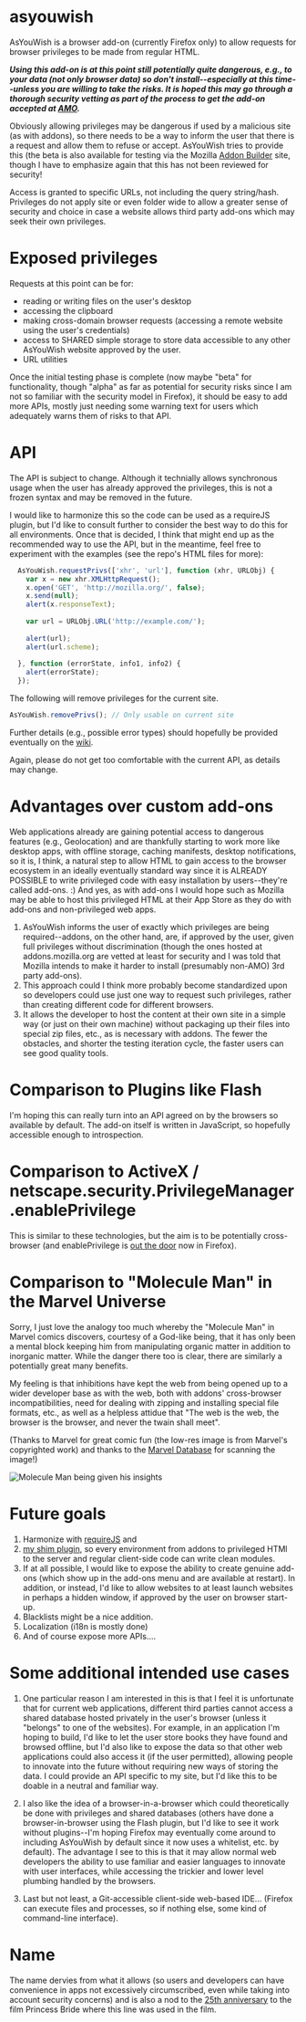 asyouwish
=========

AsYouWish is a browser add-on (currently Firefox only) to allow requests for browser
privileges to be made from regular HTML.

***Using this add-on is at this point still potentially quite dangerous, e.g., to
your data (not only browser data) so don't install--especially at this time--unless 
you are willing to take the risks. It is hoped this may go through a thorough
security vetting as part of the process to get the add-on accepted at [AMO](https://addons.mozilla.org/).***

Obviously allowing privileges may be dangerous if used by a malicious site (as with addons), 
so there needs to be a way to inform the user that there is a request and allow them to 
refuse or accept. AsYouWish tries to provide this (the beta is also available for testing via
the Mozilla [Addon Builder](https://builder.addons.mozilla.org/package/164286/latest/) site, though
I have to emphasize again that this has not been reviewed for security!

Access is granted to specific URLs, not including the query string/hash. Privileges do not
apply site or even folder wide to allow a greater sense of security and choice in case a 
website allows third party add-ons which may seek their own privileges.

Exposed privileges
====================

Requests at this point can be for:
* reading or writing files on the user's desktop
* accessing the clipboard
* making cross-domain browser requests (accessing a remote website using the user's credentials)
* access to SHARED simple storage to store data accessible to any other AsYouWish website approved by the user.
* URL utilities
 
Once the initial testing phase is complete (now maybe "beta" for functionality, though 
"alpha" as far as potential for security risks since I am not so familiar with the
security model in Firefox), it should be easy to add more APIs, mostly just needing some
warning text for users which adequately warns them of risks to that API.

API
===

The API is subject to change. Although it technially allows synchronous usage when the user 
has already approved the privileges, this is not a frozen syntax and may be removed in
the future.

I would like to harmonize this so the code can be used as a requireJS plugin, but I'd
like to consult further to consider the best way to do this for all environments. Once
that is decided, I think that might end up as the recommended way to use the API, but
in the meantime, feel free to experiment with the examples (see the repo's HTML files for more):

```javascript
  AsYouWish.requestPrivs(['xhr', 'url'], function (xhr, URLObj) {
    var x = new xhr.XMLHttpRequest();
    x.open('GET', 'http://mozilla.org/', false);
    x.send(null);
    alert(x.responseText);
            
    var url = URLObj.URL('http://example.com/');
            
    alert(url);
    alert(url.scheme);
            
  }, function (errorState, info1, info2) {
    alert(errorState);
  });
```

The following will remove privileges for the current site.

```javascript
AsYouWish.removePrivs(); // Only usable on current site
```

Further details (e.g., possible error types) should hopefully 
be provided eventually on the [wiki](https://github.com/brettz9/asyouwish/wiki).

Again, please do not get too comfortable with the current API, as details may change.

Advantages over custom add-ons
==============================

Web applications already are gaining potential access to dangerous features (e.g., Geolocation) and are 
thankfully starting to work more like desktop apps, with offline storage, caching manifests, desktop
notifications, so it is, I think, a natural step to allow HTML to gain access to the browser ecosystem
in an ideally eventually standard way since it is ALREADY POSSIBLE to write privileged code with 
easy installation by users--they're called add-ons. :) And yes, as with add-ons I would hope such
as Mozilla may be able to host this privileged HTML at their App Store as they do with add-ons and
non-privileged web apps.

1) AsYouWish informs the user of exactly which privileges are being required--addons, on the other hand, 
are, if approved by the user, given full privileges without discrimination (though the ones hosted 
at addons.mozilla.org are vetted at least for security and I was told that Mozilla intends to make it
harder to install (presumably non-AMO) 3rd party add-ons).
2) This approach could I think more probably become standardized upon so developers could use just 
one way to request such privileges, rather than creating different code for different browsers.
3) It allows the developer to host the content at their own site in a simple way (or just on their
own machine) without packaging up their files into special zip files, etc., as is necessary with 
addons. The fewer the obstacles, and shorter the testing iteration cycle, the faster users can 
see good quality tools.

Comparison to Plugins like Flash
================================

I'm hoping this can really turn into an API agreed on by the browsers so available by default. The
add-on itself is written in JavaScript, so hopefully accessible enough to introspection.

Comparison to ActiveX / netscape.security.PrivilegeManager.enablePrivilege
==========================================================================

This is similar to these technologies, but the aim is to be potentially 
cross-browser (and 
enablePrivilege is [out the door](https://bugzilla.mozilla.org/show_bug.cgi?id=546848) now in Firefox).

Comparison to "Molecule Man" in the Marvel Universe
===================================================

Sorry, I just love the analogy too much whereby the "Molecule Man" in Marvel comics discovers, 
courtesy of a God-like being, that it has only been a mental block keeping him from 
manipulating organic matter in addition to inorganic matter. While the danger there too is clear,
there are similarly a potentially great many benefits.

My feeling is that inhibitions have kept the web from being opened up to a wider developer base
as with the web, both with addons' cross-browser incompatibilities, need for dealing with zipping and
installing special file formats, etc., as well as a helpless attidue that "The web is the web, 
the browser is the browser, and never the twain shall meet".

(Thanks to Marvel for great comic fun (the low-res image is from Marvel's copyrighted work) and 
thanks to the [Marvel Database](http://forums.marveldatabase.com) for scanning the image!)

![Molecule Man being given his insights](https://raw.github.com/brettz9/asyouwish/master/Marvel%20Super%20Heroes%20Secret%20Wars%20Vol%201%2011%20p6.jpg "Molecule Man gaining insights")

Future goals
============

1. Harmonize with [requireJS](http://requirejs.org/) and 
2. [my shim plugin](https://github.com/brettz9/asyouwish/wiki), so every 
environment from addons to privileged HTMl to the server and regular client-side code can write clean modules.
2. If at all possible, I would like to expose the ability to create genuine add-ons (which show up in the add-ons 
menu and are available at restart). In addition, or instead, I'd like to allow websites to at least launch
websites in perhaps a hidden window, if approved by the user on browser start-up.
3. Blacklists might be a nice addition.
4. Localization (i18n is mostly done)
5. And of course expose more APIs....

Some additional intended use cases
==================================

1. One particular reason I am interested in this is that I feel it is unfortunate that for current web applications, 
different third parties cannot access a shared database hosted privately in the user's browser (unless it 
"belongs" to one of the websites). 
For example, in an application I'm hoping to build, I'd like to let the user store books they have found and
browsed offline, but I'd also like to expose the data so that other web applications could also access it 
(if the user permitted), allowing people to innovate into the future without requiring new ways of 
storing the data. I could provide an API specific to my site, but I'd like this to be doable in 
a neutral and familiar way.

2. I also like the idea of a browser-in-a-browser which could theoretically be done with privileges and 
shared databases (others have done a browser-in-browser using the Flash plugin, but I'd like to see it work 
without plugins--I'm hoping Firefox may eventually come around to including AsYouWish by default since it
now uses a whitelist, etc. by default).
The advantage I see to this is that it may allow normal web developers the ability to use familiar and easier 
languages to innovate with user interfaces, while accessing the trickier and lower level plumbing
handled by the browsers.

3. Last but not least, a Git-accessible client-side web-based IDE... (Firefox can execute files and processes, so 
if nothing else, some kind of command-line interface).

Name
====
The name dervies from what it allows (so users and developers can have convenience in apps not 
excessively circumscribed, even while taking into account security concerns) and is also a 
nod to the [25th anniversary](http://www.usatoday.com/story/entertainment/2012/10/03/princess-bride-cast-reunites-for-25th-anniversary/1610061/)
to the film Princess Bride where this line was used in the film.

